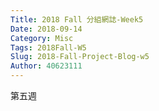 ```yaml
---
Title: 2018 Fall 分組網誌-Week5
Date: 2018-09-14 
Category: Misc
Tags: 2018Fall-W5
Slug: 2018-Fall-Project-Blog-w5
Author: 40623111
---
```


第五週

<!-- PELICAN_END_SUMMARY -->